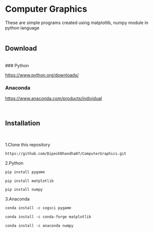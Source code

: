 # Computer Graphics
These are simple programs created using matplotlib, numpy module in python language
<br>
<br>

## Download
<br>
### Python

https://www.python.org/downloads/
<br>

### Anaconda

https://www.anaconda.com/products/individual

<br>

## Installation

<br>

1.Clone this repository

```html
https://github.com/DipeshDhandha07/ComputerGraphics.git
```

2.Python

```html
pip install pygame
```
```html
pip install matplotlib
```
```html
pip install numpy
```

3.Anaconda

````html
conda install -c cogsci pygame 
````
```html
conda install -c conda-forge matplotlib 
```
```html
conda install -c anaconda numpy 
```
